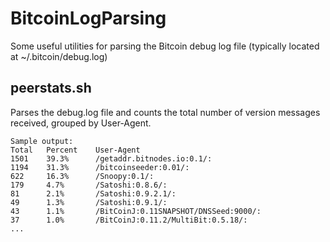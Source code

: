BitcoinLogParsing
=================

Some useful utilities for parsing the Bitcoin debug log file (typically located at ~/.bitcoin/debug.log)


peerstats.sh
-----------------

Parses the debug.log file and counts the total number of version messages received, grouped by User-Agent.

    Sample output:
    Total 	Percent	   User-Agent
    1501  	39.3% 	   /getaddr.bitnodes.io:0.1/:
    1194  	31.3% 	   /bitcoinseeder:0.01/:
    622   	16.3% 	   /Snoopy:0.1/:
    179   	4.7%  	   /Satoshi:0.8.6/:
    81    	2.1%  	   /Satoshi:0.9.2.1/:
    49    	1.3%  	   /Satoshi:0.9.1/:
    43    	1.1%  	   /BitCoinJ:0.11SNAPSHOT/DNSSeed:9000/:
    37    	1.0%  	   /BitCoinJ:0.11.2/MultiBit:0.5.18/:
    ...
